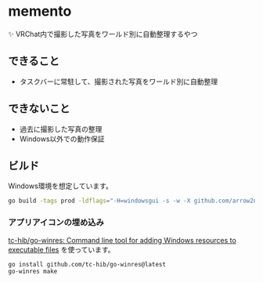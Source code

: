 # memento

✨️ VRChat内で撮影した写真をワールド別に自動整理するやつ

## できること

- タスクバーに常駐して、撮影された写真をワールド別に自動整理

## できないこと

- 過去に撮影した写真の整理
- Windows以外での動作保証

## ビルド

Windows環境を想定しています。

```sh
go build -tags prod -ldflags="-H=windowsgui -s -w -X github.com/arrow2nd/memento/app.appVersion=v.x.x.x" -o "dist/memento_v.x.x.x.exe"
```

### アプリアイコンの埋め込み

[tc-hib/go-winres: Command line tool for adding Windows resources to executable files](https://github.com/tc-hib/go-winres)
を使っています。

```sh
go install github.com/tc-hib/go-winres@latest
go-winres make
```
